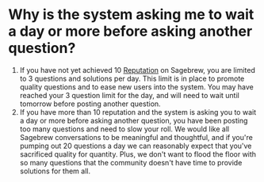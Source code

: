 # Why is the system asking me to wait a day or more before asking another question? #
1. If you have not yet achieved 10 [Reputation][1] on Sagebrew, you are limited to 
   3 questions and solutions per day. This limit is in place to promote quality 
   questions and to ease new users into the system. You may have reached your 
   3 question limit for the day, and will need to wait until tomorrow before 
   posting another question. 
2. If you have more than 10 reputation and the system is asking you to wait a 
   day or more before asking another question, you have been posting too many 
   questions and need to slow your roll. We would like all Sagebrew 
   conversations to be meaningful and thoughtful, and if you're pumping out 
   20 questions a day we can reasonably expect that you've sacrificed quality 
   for quantity. Plus, we don't want to flood the floor with so many questions
   that the community doesn't have time to provide solutions for them all. 


[1]: /help/reputation/